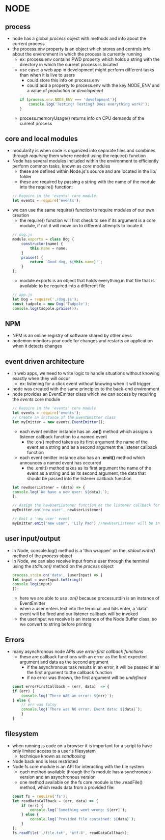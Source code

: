 # NODE

## process
- node has a global *process* object with methods and info about the current process
- the process.env property is an object which stores and controls info about the environment in which the process is currently running
    - ex: process.env contains PWD property which holds a string with the directory in which the current process is located
    - use case: a web app in development might perform different tasks than when it is live to users
        - could store this info on process.env
        - could add a property to process.env with the key NODE_ENV and a value of *production* or *development*
        ```js
        if (process.env.NODE_ENV === 'development'){
            console.log('Testing! Testing! Does everything work?');
        }
        ```
    - process.memoryUsage() returns info on CPU demands of the current process

## core and local modules
- modularity is when code is organized into separate files and combines through *requiring* them where needed using the require() function
- Node has several modules included within the environment to efficiently perform common tasks, known as *core* modules
    - these are defined within Node.js's source and are located in the lib/ folder
    - these are required by passing a string with the name of the module into the require() function:
    ```js
    // Require in the 'events' core module:
    let events = require('events');
    ```
- we can use the same require() function to require modules of our own creation
    - the require() function will first check to see if its argument is a core module, if not it will move on to different attempts to locate it
    ```js
    // dog.js
    module.exports = class Dog {
        constructor(name) {
            this.name = name;
        }
        praise() {
            return `Good dog, ${this.name}!`;
        }
    };
    ```
    - module.exports is an object that holds everything in that file that is available to be required into a different file
    ```js
    // app.js
    let Dog = require('./dog.js');
    const tadpole = new Dog('Tadpole');
    console.log(tadpole.praise());
    ```
## NPM
- NPM is an online registry of software shared by other devs
- nodemon monitors your code for changes and restarts an application when it detects changes

## event driven architecture
- in web apps, we need to write logic to handle situations without knowing exactly when they will occur
    - ex: listening for a click event without knowing when it will trigger
- node was created with the same principles to the back-end environment
- node provides an EventEmitter class which we can access by requiring the *events* core module
    ```js
    // Require in the 'events' core module
    let events = require('events');
    // Create an instance of the EventEmitter class
    let myEmitter = new events.EventEmitter();
    ```
    - each event emitter instance has an **.on()** method which assigns a listener callback function to a named event
        - the .on() method takes as its first argument the name of the event as a string and as a second argument the listener callback function
    - each event emitter instance also has an **.emit()** method which announces a named event has occurred
        - the .emit() method takes as its first argument the name of the event as a string and as its second argument, the data that should be passed into the listener callback function
    ```js
    let newUserListener = (data) => {
    console.log(`We have a new user: ${data}.`);
    };

    // Assign the newUserListener function as the listener callback for 'new user' events
    myEmitter.on('new user', newUserListener)

    // Emit a 'new user' event
    myEmitter.emit('new user', 'Lily Pad') //newUserListener will be invoked with 'Lily Pad'
    ```

## user input/output
- in Node, console.log() method is a 'thin wrapper' on the *.stdout.write()* method of the *process* object
- in Node, we can also receive input from a user through the terminal using the *stdin.on()* method on the *process* object
    ```js
    process.stdin.on('data', (userInput) => {
    let input = userInput.toString()
    console.log(input)
    });
    ```
    - here we are able to use *.on()* because process.stdin is an instance of EventEmitter
    - when a user enters text into the terminal and hits enter, a 'data' event will be fired and our listener callback will be invoked
    - the userInput we receive is an instance of the Node Buffer class, so we convert to string before printing

## Errors
- many asynchronous node APIs use *error-first callback functions*
    - these are callback functions with an error as the first expected argument and data as the second argument
        - if the asynchronous task results in an error, it will be passed in as the first argument to the callback function
        - if no error was thrown, the first argument will be *undefined*
    ```js
    const errorFirstCallback = (err, data)  => {
    if (err) {
        console.log(`There WAS an error: ${err}`);
    } else {
        // err was falsy
        console.log(`There was NO error. Event data: ${data}`);
        }
    }
    ```

## filesystem
- when running js code on a browser it is important for a script to have only limited access to a user's filesystem
    - technique known as *sandboxing*
- Node back end is less restricted
- Node fs core module is an API for interacting with the file system
    - each method available through the fs module has a synchronous version and an asynchronous version
    - one method available on the fs core module is the .readFile() method, which reads data from a provided file:
    ```js
    const fs = require('fs');
    let readDataCallback = (err, data) => {
        if (err) {
            console.log(`Something went wrong: ${err}`);
        } else {
            console.log(`Provided file contained: ${data}`);
        }
    };
    fs.readFile('./file.txt', 'utf-8', readDataCallback);
    ```
    
